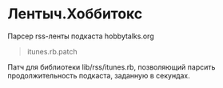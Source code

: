 # Лентыч.Хоббитокс
Парсер rss-ленты подкаста hobbytalks.org

> itunes.rb.patch

Патч для библиотеки lib/rss/itunes.rb, позволяющий парсить продолжительность подкаста, заданную в секундах.
